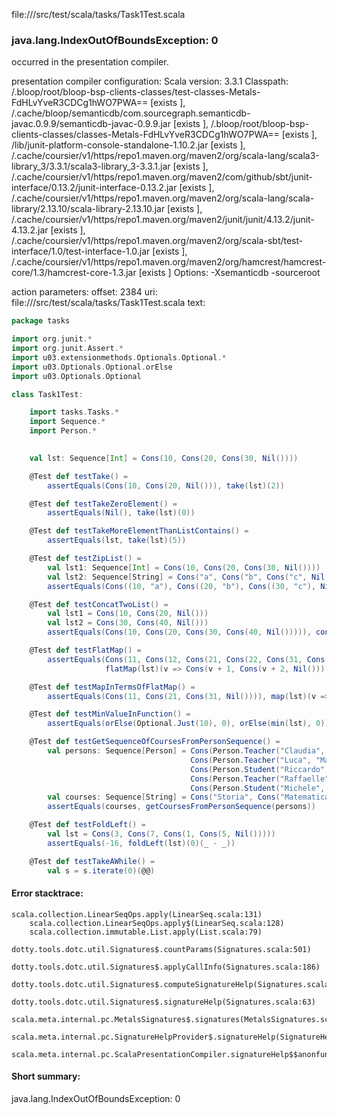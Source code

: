 file://<WORKSPACE>/src/test/scala/tasks/Task1Test.scala
### java.lang.IndexOutOfBoundsException: 0

occurred in the presentation compiler.

presentation compiler configuration:
Scala version: 3.3.1
Classpath:
<WORKSPACE>/.bloop/root/bloop-bsp-clients-classes/test-classes-Metals-FdHLvYveR3CDCg1hWO7PWA== [exists ], <HOME>/.cache/bloop/semanticdb/com.sourcegraph.semanticdb-javac.0.9.9/semanticdb-javac-0.9.9.jar [exists ], <WORKSPACE>/.bloop/root/bloop-bsp-clients-classes/classes-Metals-FdHLvYveR3CDCg1hWO7PWA== [exists ], <WORKSPACE>/lib/junit-platform-console-standalone-1.10.2.jar [exists ], <HOME>/.cache/coursier/v1/https/repo1.maven.org/maven2/org/scala-lang/scala3-library_3/3.3.1/scala3-library_3-3.3.1.jar [exists ], <HOME>/.cache/coursier/v1/https/repo1.maven.org/maven2/com/github/sbt/junit-interface/0.13.2/junit-interface-0.13.2.jar [exists ], <HOME>/.cache/coursier/v1/https/repo1.maven.org/maven2/org/scala-lang/scala-library/2.13.10/scala-library-2.13.10.jar [exists ], <HOME>/.cache/coursier/v1/https/repo1.maven.org/maven2/junit/junit/4.13.2/junit-4.13.2.jar [exists ], <HOME>/.cache/coursier/v1/https/repo1.maven.org/maven2/org/scala-sbt/test-interface/1.0/test-interface-1.0.jar [exists ], <HOME>/.cache/coursier/v1/https/repo1.maven.org/maven2/org/hamcrest/hamcrest-core/1.3/hamcrest-core-1.3.jar [exists ]
Options:
-Xsemanticdb -sourceroot <WORKSPACE>


action parameters:
offset: 2384
uri: file://<WORKSPACE>/src/test/scala/tasks/Task1Test.scala
text:
```scala
package tasks

import org.junit.*
import org.junit.Assert.*
import u03.extensionmethods.Optionals.Optional.*
import u03.Optionals.Optional.orElse
import u03.Optionals.Optional

class Task1Test:

    import tasks.Tasks.* 
    import Sequence.*
    import Person.*
  

    val lst: Sequence[Int] = Cons(10, Cons(20, Cons(30, Nil())))

    @Test def testTake() = 
        assertEquals(Cons(10, Cons(20, Nil())), take(lst)(2))

    @Test def testTakeZeroElement() = 
        assertEquals(Nil(), take(lst)(0))

    @Test def testTakeMoreElementThanListContains() = 
        assertEquals(lst, take(lst)(5))

    @Test def testZipList() = 
        val lst1: Sequence[Int] = Cons(10, Cons(20, Cons(30, Nil())))
        val lst2: Sequence[String] = Cons("a", Cons("b", Cons("c", Nil())))
        assertEquals(Cons((10, "a"), Cons((20, "b"), Cons((30, "c"), Nil()))), zip(lst1, lst2))

    @Test def testConcatTwoList() = 
        val lst1 = Cons(10, Cons(20, Nil()))
        val lst2 = Cons(30, Cons(40, Nil()))
        assertEquals(Cons(10, Cons(20, Cons(30, Cons(40, Nil())))), concat(lst1, lst2))

    @Test def testFlatMap() = 
        assertEquals(Cons(11, Cons(12, Cons(21, Cons(22, Cons(31, Cons(32, Nil())))))),
                     flatMap(lst)(v => Cons(v + 1, Cons(v + 2, Nil()))))

    @Test def testMapInTermsOfFlatMap() = 
        assertEquals(Cons(11, Cons(21, Cons(31, Nil()))), map(lst)(v => v + 1))

    @Test def testMinValueInFunction() = 
        assertEquals(orElse(Optional.Just(10), 0), orElse(min(lst), 0))

    @Test def testGetSequenceOfCoursesFromPersonSequence() = 
        val persons: Sequence[Person] = Cons(Person.Teacher("Claudia", "Storia"),
                                        Cons(Person.Teacher("Luca", "Matematica"),
                                        Cons(Person.Student("Riccardo", 1999),
                                        Cons(Person.Teacher("Raffaelle", "Geografia"),
                                        Cons(Person.Student("Michele", 1998), Nil())))))
        val courses: Sequence[String] = Cons("Storia", Cons("Matematica", Cons("Geografia", Nil())))
        assertEquals(courses, getCoursesFromPersonSequence(persons))

    @Test def testFoldLeft() = 
        val lst = Cons(3, Cons(7, Cons(1, Cons(5, Nil()))))
        assertEquals(-16, foldLeft(lst)(0)(_ - _))

    @Test def testTakeAWhile() = 
        val s = s.iterate(0)(@@)

```



#### Error stacktrace:

```
scala.collection.LinearSeqOps.apply(LinearSeq.scala:131)
	scala.collection.LinearSeqOps.apply$(LinearSeq.scala:128)
	scala.collection.immutable.List.apply(List.scala:79)
	dotty.tools.dotc.util.Signatures$.countParams(Signatures.scala:501)
	dotty.tools.dotc.util.Signatures$.applyCallInfo(Signatures.scala:186)
	dotty.tools.dotc.util.Signatures$.computeSignatureHelp(Signatures.scala:94)
	dotty.tools.dotc.util.Signatures$.signatureHelp(Signatures.scala:63)
	scala.meta.internal.pc.MetalsSignatures$.signatures(MetalsSignatures.scala:17)
	scala.meta.internal.pc.SignatureHelpProvider$.signatureHelp(SignatureHelpProvider.scala:51)
	scala.meta.internal.pc.ScalaPresentationCompiler.signatureHelp$$anonfun$1(ScalaPresentationCompiler.scala:398)
```
#### Short summary: 

java.lang.IndexOutOfBoundsException: 0